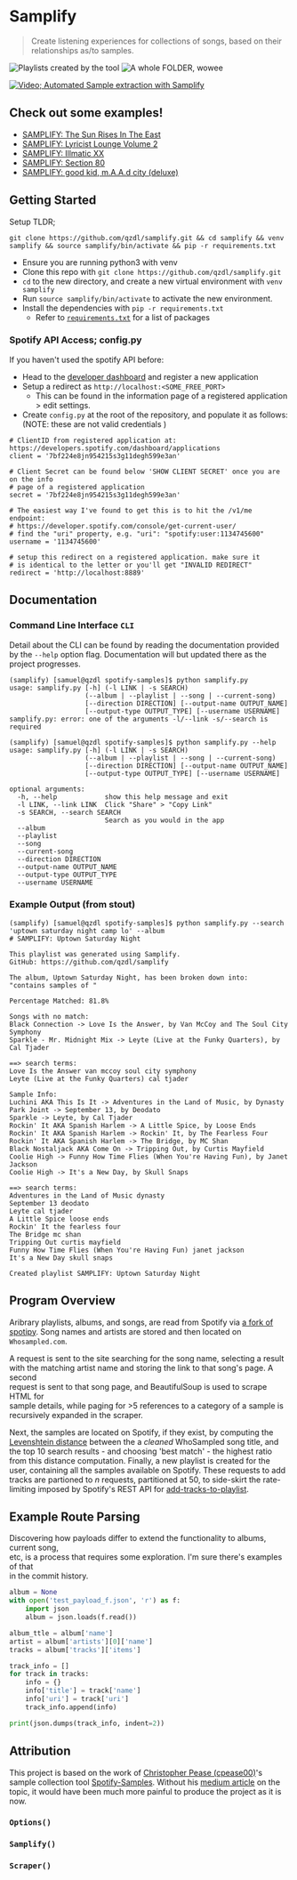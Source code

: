 # Samplify
> Create listening experiences for collections of songs, based on their relationships as/to samples.

![Playlists created by the tool](./docs/spotify_cap.png)
![A whole FOLDER, wowee](./docs/folder.png)

[![Video; Automated Sample extraction with Samplify](./docs/thumb-asews.png)](https://www.youtu.be/3qHlcztdHAg)

## Check out some examples!
- [SAMPLIFY: The Sun Rises In The East](https://open.spotify.com/playlist/7JWE1uxtyGQBcTAwqd7kVy?si=7wLBBh4zTwajgKZ0jL7gxg)
- [SAMPLIFY: Lyricist Lounge Volume 2](https://open.spotify.com/playlist/2vVO9YRSCrpmulePY3M7lC?si=ylIzvY27STCxp8m2NrwVCg)
- [SAMPLIFY: Illmatic XX](https://open.spotify.com/playlist/4MprkjhqQeM9Vwwu3UvK0Y?si=HHtOA9VFSGa0CiGEmMrbWA)
- [SAMPLIFY: Section 80](https://open.spotify.com/playlist/2PIueG5s0mM0qCNYVHyaGB?si=yEX1abpdTr2XzfN3QR9R1Q)
- [SAMPLIFY: good kid, m.A.A.d city (deluxe)](https://open.spotify.com/playlist/70PZLRctbio4ZczZHFGmya?si=JpOiBGmVRkiWfr7rvR8LJg)


## Getting Started
Setup TLDR; 
```
git clone https://github.com/qzdl/samplify.git && cd samplify && venv samplify && source samplify/bin/activate && pip -r requirements.txt
```

- Ensure you are running python3 with venv
- Clone this repo with `git clone https://github.com/qzdl/samplify.git`
- `cd` to the new directory, and create a new virtual environment with `venv samplify`
- Run `source samplify/bin/activate` to activate the new environment.
- Install the dependencies with `pip -r requirements.txt`
  * Refer to [`requirements.txt`](./requirements.txt) for a list of packages

### Spotify API Access; config.py
If you haven't used the spotify API before:
- Head to the [developer dashboard](https://developer.spotify.com/dashboard/) and register a new application
- Setup a redirect as `http://localhost:<SOME_FREE_PORT>`
  * This can be found in the information page of a registered application > edit settings.
- Create `config.py` at the root of the repository, and populate it as follows:
(NOTE: these are not valid credentials )
```
# ClientID from registered application at:
https://developers.spotify.com/dashboard/applications
client = '7bf224e8jn954215s3g11degh599e3an'

# Client Secret can be found below 'SHOW CLIENT SECRET' once you are on the info
# page of a registered application
secret = '7bf224e8jn954215s3g11degh599e3an'

# The easiest way I've found to get this is to hit the /v1/me endpoint:
# https://developer.spotify.com/console/get-current-user/
# find the "uri" property, e.g. "uri": "spotify:user:1134745600"
username = '1134745600'

# setup this redirect on a registered application. make sure it
# is identical to the letter or you'll get "INVALID REDIRECT"
redirect = 'http://localhost:8889'
```

## Documentation
### Command Line Interface `CLI`
Detail about the CLI can be found by reading the documentation provided by the `--help`
option flag. Documentation will but updated there as the project progresses.
```
(samplify) [samuel@qzdl spotify-samples]$ python samplify.py
usage: samplify.py [-h] (-l LINK | -s SEARCH)
                   (--album | --playlist | --song | --current-song)
                   [--direction DIRECTION] [--output-name OUTPUT_NAME]
                   [--output-type OUTPUT_TYPE] [--username USERNAME]
samplify.py: error: one of the arguments -l/--link -s/--search is required
```

```
(samplify) [samuel@qzdl spotify-samples]$ python samplify.py --help
usage: samplify.py [-h] (-l LINK | -s SEARCH)
                   (--album | --playlist | --song | --current-song)
                   [--direction DIRECTION] [--output-name OUTPUT_NAME]
                   [--output-type OUTPUT_TYPE] [--username USERNAME]

optional arguments:
  -h, --help            show this help message and exit
  -l LINK, --link LINK  Click "Share" > "Copy Link"
  -s SEARCH, --search SEARCH
                        Search as you would in the app
  --album
  --playlist
  --song
  --current-song
  --direction DIRECTION
  --output-name OUTPUT_NAME
  --output-type OUTPUT_TYPE
  --username USERNAME
```
### Example Output (from stout)
```
(samplify) [samuel@qzdl spotify-samples]$ python samplify.py --search 'uptown saturday night camp lo' --album
# SAMPLIFY: Uptown Saturday Night

This playlist was generated using Samplify.
GitHub: https://github.com/qzdl/samplify

The album, Uptown Saturday Night, has been broken down into:
"contains samples of "

Percentage Matched: 81.8%

Songs with no match:
Black Connection -> Love Is the Answer, by Van McCoy and The Soul City Symphony
Sparkle - Mr. Midnight Mix -> Leyte (Live at the Funky Quarters), by Cal Tjader

==> search terms:
Love Is the Answer van mccoy soul city symphony
Leyte (Live at the Funky Quarters) cal tjader

Sample Info:
Luchini AKA This Is It -> Adventures in the Land of Music, by Dynasty
Park Joint -> September 13, by Deodato
Sparkle -> Leyte, by Cal Tjader
Rockin' It AKA Spanish Harlem -> A Little Spice, by Loose Ends
Rockin' It AKA Spanish Harlem -> Rockin' It, by The Fearless Four
Rockin' It AKA Spanish Harlem -> The Bridge, by MC Shan
Black Nostaljack AKA Come On -> Tripping Out, by Curtis Mayfield
Coolie High -> Funny How Time Flies (When You're Having Fun), by Janet Jackson
Coolie High -> It's a New Day, by Skull Snaps

==> search terms:
Adventures in the Land of Music dynasty
September 13 deodato
Leyte cal tjader
A Little Spice loose ends
Rockin' It the fearless four
The Bridge mc shan
Tripping Out curtis mayfield
Funny How Time Flies (When You're Having Fun) janet jackson
It's a New Day skull snaps

Created playlist SAMPLIFY: Uptown Saturday Night
```


## Program Overview
Aribrary playlists, albums, and songs, are read from Spotify via [a fork of spotipy](https://github.com/qzdl/spotipy). Song names and artists are stored and then located on `Whosampled.com`.

A request is sent to the site searching for the song name, selecting a result  
with the matching artist name and storing the link to that song's page. A second  
request is sent to that song page, and BeautifulSoup is used to scrape HTML for  
sample details, while paging for >5 references to a category of a sample is recursively expanded in the scraper.

Next, the samples are located on Spotify, if they exist, by computing the [Levenshtein distance](TODO) between the a _cleaned_ WhoSampled song title, and the top 10 search results - and choosing 'best match' - the highest ratio from this distance computation.  Finally, a new playlist is created for the user, containing all the samples available on Spotify. These requests to add tracks are partioned to _n_ requests, partitioned at 50, to side-skirt the rate-limiting imposed by Spotify's REST API for [add-tracks-to-playlist](https://developer.spotify.com/documentation/web-api/reference/playlists/add-tracks-to-playlist/).

## Example Route Parsing
Discovering how payloads differ to extend the functionality to albums, current song,  
etc, is a process that requires some exploration. I'm sure there's examples of that  
in the commit history.
```python
album = None
with open('test_payload_f.json', 'r') as f:
    import json
    album = json.loads(f.read())

album_ttle = album['name']
artist = album['artists'][0]['name']
tracks = album['tracks']['items']

track_info = []
for track in tracks:
    info = {}
    info['title'] = track['name']
    info['uri'] = track['uri']
    track_info.append(info)

print(json.dumps(track_info, indent=2))
```

## Attribution
This project is based on the work of [Christopher Pease (cpease00)](https://github.com/cpease00/)'s sample collection tool   [Spotify-Samples](https://github.com/cpease00/).
Without his [medium article](https://medium.com/@chris.m.pease/automating-finding-music-samples-on-spotify-with-whosampled-54f86bcda1ee) on the topic, it would have been much more painful to produce the project as it is now.

### `Options()`
### `Samplify()`
### `Scraper()`
